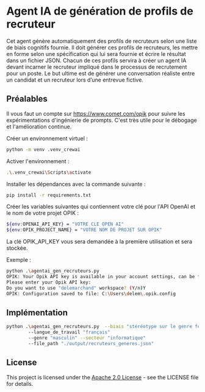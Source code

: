 # Agent IA de génération de profils de recruteur
Cet agent génère automatiquement des profils de recruteurs selon une liste de biais
cognitifs fournie. Il doit générer ces profils de recruteurs, les mettre en forme selon une
spécification qui lui sera fournie et écrire le résultat dans un fichier JSON. Chacun de ces
profils servira à créer un agent IA devant incarner le recruteur impliqué dans le processus
de recrutement pour un poste. Le but ultime est de générer une conversation réaliste entre
un candidat et un recruteur lors d’une entrevue fictive.

## Préalables
Il vous faut un compte sur https://www.comet.com/opik
pour suivre les expérimentations d'ingénierie de prompts. 
C'est très utile pour le débogage et l'amélioration continue.

Créer un environnement virtuel :
```bash
python -m venv .venv_crewai  
```
Activer l'environnement : 
```bash
.\.venv_crewai\Scripts\activate
```
Installer les dépendances avec la commande suivante :
```bash
pip install -r requirements.txt
 ``` 
Créer les variables suivantes qui contiennent votre clé pour l'API OpenAI et le nom de votre projet OPIK :
```bash
${env:OPENAI_API_KEY} = "VOTRE CLE OPEN AI"
${env:OPIK_PROJECT_NAME} = "VOTRE NOM DE PROJET SUR OPIK"
```
La clé OPIK_API_KEY vous sera demandée à la première utilisation et sera stockée.

Exemple :
```bash
python .\agentai_gen_recruteurs.py
OPIK: Your Opik API key is available in your account settings, can be found at https://www.comet.com/api/my/settings/ for Opik cloud
Please enter your Opik API key:
Do you want to use "delemarchand" workspace? (Y/n)Y
OPIK: Configuration saved to file: C:\Users\delem\.opik.config
```
## Implémentation
```bash
python .\agentai_gen_recruteurs.py  --biais "stéréotype sur le genre féminin" 
        --langue_de_travail "français" 
        --genre "masculin" --secteur "informatique" 
        --file_path "./output/recruteurs_generes.json"
```
## License
This project is licensed under the [Apache 2.0 License](../LICENSE) - see the LICENSE file for details.
